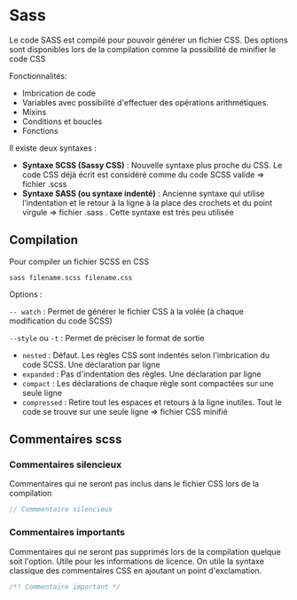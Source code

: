 # Sass

Le code SASS est compilé pour pouvoir générer un fichier CSS. Des options sont disponibles lors de la compilation comme la possibilité de minifier le code CSS

Fonctionnalités:

- Imbrication de code
- Variables avec possibilité d'effectuer des opérations arithmétiques.
- Mixins
- Conditions et boucles
- Fonctions

Il existe deux syntaxes :

- **Syntaxe SCSS (Sassy CSS)** : Nouvelle syntaxe plus proche du CSS. Le code CSS déjà écrit est considéré comme du code SCSS valide => fichier .scss
- **Syntaxe SASS (ou syntaxe indenté)** : Ancienne syntaxe qui utilise l’indentation et le retour à la ligne à la place des crochets et du point virgule => fichier .sass . Cette syntaxe est très peu utilisée

## Compilation

Pour compiler un fichier SCSS en CSS

`sass filename.scss filename.css`

Options :

`-- watch` : Permet de générer le fichier CSS à la volée (à chaque modification du code SCSS)

`--style` ou `-t` : Permet de préciser le format de sortie

- `nested` : Défaut. Les règles CSS sont indentés selon l'imbrication du code SCSS. Une déclaration par ligne
- `expanded` : Pas d'indentation des règles. Une déclaration par ligne
- `compact` : Les déclarations de chaque règle sont compactées sur une seule ligne
- `compressed` : Retire tout les espaces et retours à la ligne inutiles. Tout le code se trouve sur une seule ligne ⇒ fichier CSS minifié

## Commentaires scss

### Commentaires silencieux

Commentaires qui ne seront pas inclus dans le fichier CSS lors de la compilation

```scss
// Commmentaire silencieux
```

### Commentaires importants

Commentaires qui ne seront pas supprimés lors de la compilation quelque soit l'option. Utile pour les informations de licence. On utile la syntaxe classique des commentaires CSS en ajoutant un point d'exclamation.

```scss
/*! Commentaire important */
```

